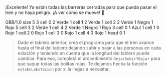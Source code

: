 <gs-attire attire-url="https://raw.githubusercontent.com/MumukiProject/mumuki-guia-gobstones-villa-mercedes-secundaria/master/assets/attires/config_1587581050568.json"></gs-attire>

¡Excelente! Ya están todas las barreras cerradas para que pueda pasar el tren y no haya peligro. ¡A ver cómo se mueve! :eyes:

<gs-board>
     GBB/1.0
     size 5 3
     cell 0 2 Verde 1 
     cell 1 2 Verde 1 
     cell 2 2 Verde 1 Negro 1 Rojo 5 
     cell 3 2 Verde 1 
     cell 4 2 Verde 1 Negro 1 Rojo 3 
     cell 0 1 Azul 1 
     cell 1 0 Rojo 1 
     cell 2 0 Rojo 1 
     cell 3 0 Rojo 1 
     cell 4 0 Rojo 1 
     head 0 1
</gs-board>

> Dado el tablero anterior, creá el programa para que el tren avance hasta el final del tablero dejando subir y bajar a las personas en cada estación y teniendo en cuenta que la longitud del tablero puede cambiar. Para eso, completá el procedimiento `DejarSubirYBajar` para que saque todas las bolitas rojas. Te dejamos hecha la función `estaEnLaEstacion` por si la llegas a necesitar.